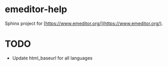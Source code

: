 # emeditor-help

Sphinx project for [https://www.emeditor.org/](https://www.emeditor.org/).

# TODO
- Update html_baseurl for all languages